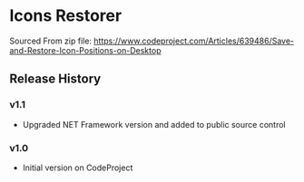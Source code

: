 # Icons Restorer

Sourced From zip file: https://www.codeproject.com/Articles/639486/Save-and-Restore-Icon-Positions-on-Desktop



## Release History

### v1.1

- Upgraded NET Framework version and added to public source control

### v1.0

- Initial version on CodeProject
